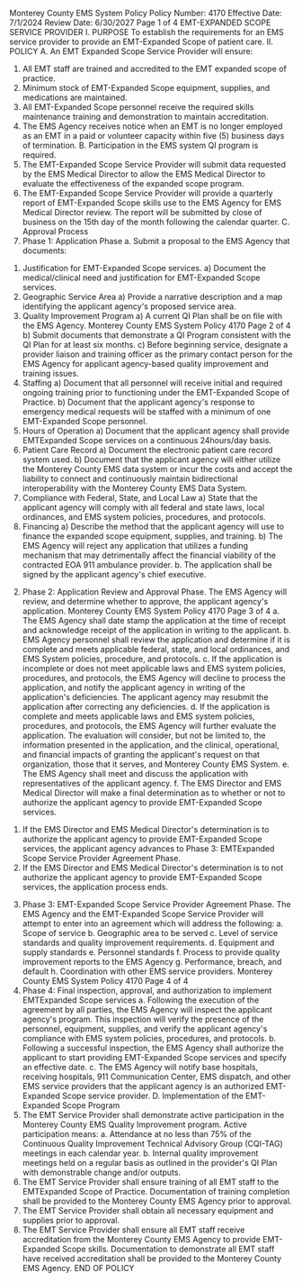 Monterey County EMS System Policy
Policy Number: 4170
Effective Date: 7/1/2024
Review Date: 6/30/2027
Page 1 of 4
EMT-EXPANDED SCOPE SERVICE PROVIDER
I. PURPOSE
To establish the requirements for an EMS service provider to provide an EMT-Expanded
Scope of patient care.
II. POLICY
A. An EMT Expanded Scope Service Provider will ensure:
1. All EMT staff are trained and accredited to the EMT expanded scope of practice.
2. Minimum stock of EMT-Expanded Scope equipment, supplies, and medications
are maintained.
3. All EMT-Expanded Scope personnel receive the required skills maintenance
training and demonstration to maintain accreditation.
4. The EMS Agency receives notice when an EMT is no longer employed as an
EMT in a paid or volunteer capacity within five (5) business days of termination.
B. Participation in the EMS system QI program is required.
1. The EMT-Expanded Scope Service Provider will submit data requested by the
EMS Medical Director to allow the EMS Medical Director to evaluate the
effectiveness of the expanded scope program.
2. The EMT-Expanded Scope Service Provider will provide a quarterly report of
EMT-Expanded Scope skills use to the EMS Agency for EMS Medical Director
review. The report will be submitted by close of business on the 15th day of the
month following the calendar quarter.
C. Approval Process
1. Phase 1: Application Phase
a. Submit a proposal to the EMS Agency that documents:
1) Justification for EMT-Expanded Scope services.
a) Document the medical/clinical need and justification for
EMT-Expanded Scope services.
2) Geographic Service Area
a) Provide a narrative description and a map identifying the
applicant agency's proposed service area.
3) Quality Improvement Program
a) A current QI Plan shall be on file with the EMS Agency.
Monterey County EMS System Policy 4170
Page 2 of 4
b) Submit documents that demonstrate a QI Program
consistent with the QI Plan for at least six months.
c) Before beginning service, designate a provider liaison and
training officer as the primary contact person for the EMS
Agency for applicant agency-based quality improvement
and training issues.
4) Staffing
a) Document that all personnel will receive initial and
required ongoing training prior to functioning under the
EMT-Expanded Scope of Practice.
b) Document that the applicant agency's response to
emergency medical requests will be staffed with a
minimum of one EMT-Expanded Scope personnel.
5) Hours of Operation
a) Document that the applicant agency shall provide EMTExpanded Scope services on a continuous 24hours/day
basis.
6) Patient Care Record
a) Document the electronic patient care record system used.
b) Document that the applicant agency will either utilize the
Monterey County EMS data system or incur the costs and
accept the liability to connect and continuously maintain bidirectional interoperability with the Monterey County EMS
Data System.
7) Compliance with Federal, State, and Local Law
a) State that the applicant agency will comply with all federal
and state laws, local ordinances, and EMS system policies,
procedures, and protocols.
8) Financing
a) Describe the method that the applicant agency will use to
finance the expanded scope equipment, supplies, and
training.
b) The EMS Agency will reject any application that utilizes a
funding mechanism that may detrimentally affect the
financial viability of the contracted EOA 911 ambulance
provider.
b. The application shall be signed by the applicant agency's chief executive.
2. Phase 2: Application Review and Approval Phase. The EMS Agency will
review, and determine whether to approve, the applicant agency's application.
Monterey County EMS System Policy 4170
Page 3 of 4
a. The EMS Agency shall date stamp the application at the time of receipt
and acknowledge receipt of the application in writing to the applicant.
b. EMS Agency personnel shall review the application and determine if it is
complete and meets applicable federal, state, and local ordinances, and
EMS System policies, procedure, and protocols.
c. If the application is incomplete or does not meet applicable laws and EMS
system policies, procedures, and protocols, the EMS Agency will decline
to process the application, and notify the applicant agency in writing of the
application's deficiencies. The applicant agency may resubmit the
application after correcting any deficiencies.
d. If the application is complete and meets applicable laws and EMS system
policies, procedures, and protocols, the EMS Agency will further evaluate
the application. The evaluation will consider, but not be limited to, the
information presented in the application, and the clinical, operational, and
financial impacts of granting the applicant's request on that organization,
those that it serves, and Monterey County EMS System.
e. The EMS Agency shall meet and discuss the application with
representatives of the applicant agency.
f. The EMS Director and EMS Medical Director will make a final
determination as to whether or not to authorize the applicant agency to
provide EMT-Expanded Scope services.
1) If the EMS Director and EMS Medical Director's determination is
to authorize the applicant agency to provide EMT-Expanded Scope
services, the applicant agency advances to Phase 3: EMTExpanded Scope Service Provider Agreement Phase.
2) If the EMS Director and EMS Medical Director's determination is
to not authorize the applicant agency to provide EMT-Expanded
Scope services, the application process ends.
3. Phase 3: EMT-Expanded Scope Service Provider Agreement Phase. The EMS
Agency and the EMT-Expanded Scope Service Provider will attempt to enter into
an agreement which will address the following:
a. Scope of service
b. Geographic area to be served
c. Level of service standards and quality improvement requirements.
d. Equipment and supply standards
e. Personnel standards
f. Process to provide quality improvement reports to the EMS Agency
g. Performance, breach, and default
h. Coordination with other EMS service providers.
Monterey County EMS System Policy 4170
Page 4 of 4
4. Phase 4: Final inspection, approval, and authorization to implement EMTExpanded Scope services
a. Following the execution of the agreement by all parties, the EMS Agency
will inspect the applicant agency's program. This inspection will verify
the presence of the personnel, equipment, supplies, and verify the
applicant agency's compliance with EMS system policies, procedures, and
protocols.
b. Following a successful inspection, the EMS Agency shall authorize the
applicant to start providing EMT-Expanded Scope services and specify an
effective date.
c. The EMS Agency will notify base hospitals, receiving hospitals, 911
Communication Center, EMS dispatch, and other EMS service providers
that the applicant agency is an authorized EMT-Expanded Scope service
provider.
D. Implementation of the EMT-Expanded Scope Program
1. The EMT Service Provider shall demonstrate active participation in the Monterey
County EMS Quality Improvement program. Active participation means:
a. Attendance at no less than 75% of the Continuous Quality Improvement
Technical Advisory Group (CQI-TAG) meetings in each calendar year.
b. Internal quality improvement meetings held on a regular basis as outlined
in the provider's QI Plan with demonstrable change and/or outputs.
2. The EMT Service Provider shall ensure training of all EMT staff to the EMTExpanded Scope of Practice. Documentation of training completion shall be
provided to the Monterey County EMS Agency prior to approval.
3. The EMT Service Provider shall obtain all necessary equipment and supplies
prior to approval.
4. The EMT Service Provider shall ensure all EMT staff receive accreditation from
the Monterey County EMS Agency to provide EMT-Expanded Scope skills.
Documentation to demonstrate all EMT staff have received accreditation shall be
provided to the Monterey County EMS Agency.
END OF POLICY

